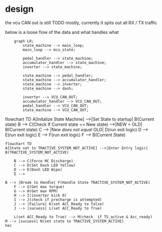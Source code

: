 # design 

the vcu CAN out is still TODO mostly, currently it spits out all RX / TX traffic

below is a loose flow of the data and what handles what



```mermaid
    graph LR;
        state_machine --> main_loop;
        main_loop --> mcu_state;

        pedal_handler --> state_machine;
        accumulator_handler --> state_machine;
        inverter --> state_machine;

        state_machine --> pedal_handler;
        state_machine --> accumulator_handler;
        state_machine --> inverter;
        state_machine --> dash;

        inverter --> VCU_CAN_OUT;
        accumulator_handler --> VCU_CAN_OUT;
        pedal_handler --> VCU_CAN_OUT;
        state_machine --> VCU_CAN_OUT;

```

flowchart TD
    A[Initalize State Machine] -->|Set State to startup| B(Current state)
    B --> C(Check If Current state == New state) -->|NEW = OLD| B(Current state)
    C --> |New *does not equal* OLD| D(run exit logic)
    D --> E(run exit logic)
    E --> F(run exit logic)
    F --> B(Current State)

    flowchart TD
    A[State set to TRACTIVE_SYSTEM_NOT_ACTIVE] -->|Enter Entry logic| B(TRACTIVE_SYSTEM_NOT_ACTIVE)
    
        B --> C(Force MC Discharge)
        C --> D(Set Dash LED Yellow)
        D --> E(Dash LED Wipe)
        E --> 

    B --> |Break to Handle| F(Handle State TRACTIVE_SYSTEM_NOT_ACTIVE)
        F --> G(Get max torque)
        G --> H(Get max RPM)
        H --> I(inverter kick 0)
        I --> J(check if precharge is attempted)
        J --> |Failure| K(set ACC_Ready to false)
        J --> |sucuess| L(set ACC_Ready to True)

        L(set ACC_Ready to True) --> M(check  if TS_active & Acc_ready)
    M --> |sucuess| N(set state to TRACTIVE_SYSTEM_ACTIVE)
    hec